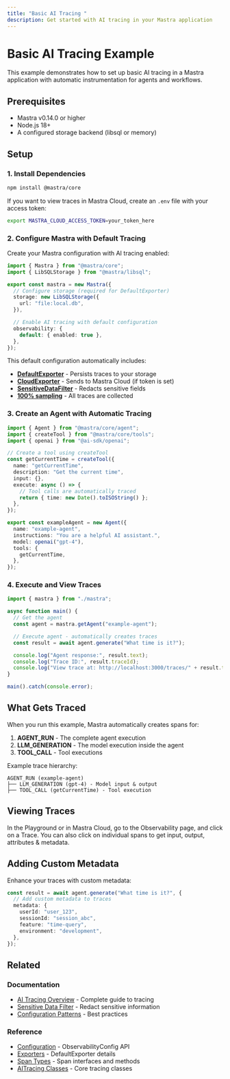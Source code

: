 ```yaml
---
title: "Basic AI Tracing "
description: Get started with AI tracing in your Mastra application
---
```


# Basic AI Tracing Example

This example demonstrates how to set up basic AI tracing in a Mastra application with automatic instrumentation for agents and workflows.

## Prerequisites

- Mastra v0.14.0 or higher
- Node.js 18+
- A configured storage backend (libsql or memory)

## Setup

### 1. Install Dependencies

```bash npm2yarn
npm install @mastra/core
```

If you want to view traces in Mastra Cloud, create an `.env` file with your access token:

```bash
export MASTRA_CLOUD_ACCESS_TOKEN=your_token_here
```

### 2. Configure Mastra with Default Tracing

Create your Mastra configuration with AI tracing enabled:

```typescript filename="src/mastra/index.ts" showLineNumbers copy
import { Mastra } from "@mastra/core";
import { LibSQLStorage } from "@mastra/libsql";

export const mastra = new Mastra({
  // Configure storage (required for DefaultExporter)
  storage: new LibSQLStorage({
    url: "file:local.db",
  }),

  // Enable AI tracing with default configuration
  observability: {
    default: { enabled: true },
  },
});
```

This default configuration automatically includes:

- **[DefaultExporter](/docs/observability/ai-tracing/exporters/default)** - Persists traces to your storage
- **[CloudExporter](/docs/observability/ai-tracing/exporters/cloud)** - Sends to Mastra Cloud (if token is set)
- **[SensitiveDataFilter](/docs/observability/ai-tracing/processors/sensitive-data-filter)** - Redacts sensitive fields
- **[100% sampling](/docs/observability/ai-tracing/overview#always-sample)** - All traces are collected

### 3. Create an Agent with Automatic Tracing

```typescript filename="src/mastra/agents/example-agent.ts" showLineNumbers copy
import { Agent } from "@mastra/core/agent";
import { createTool } from "@mastra/core/tools";
import { openai } from "@ai-sdk/openai";

// Create a tool using createTool
const getCurrentTime = createTool({
  name: "getCurrentTime",
  description: "Get the current time",
  input: {},
  execute: async () => {
    // Tool calls are automatically traced
    return { time: new Date().toISOString() };
  },
});

export const exampleAgent = new Agent({
  name: "example-agent",
  instructions: "You are a helpful AI assistant.",
  model: openai("gpt-4"),
  tools: {
    getCurrentTime,
  },
});
```

### 4. Execute and View Traces

```typescript filename="src/example.ts" showLineNumbers copy
import { mastra } from "./mastra";

async function main() {
  // Get the agent
  const agent = mastra.getAgent("example-agent");

  // Execute agent - automatically creates traces
  const result = await agent.generate("What time is it?");

  console.log("Agent response:", result.text);
  console.log("Trace ID:", result.traceId);
  console.log("View trace at: http://localhost:3000/traces/" + result.traceId);
}

main().catch(console.error);
```

## What Gets Traced

When you run this example, Mastra automatically creates spans for:

1. **AGENT_RUN** - The complete agent execution
2. **LLM_GENERATION** - The model execution inside the agent
3. **TOOL_CALL** - Tool executions

Example trace hierarchy:

```
AGENT_RUN (example-agent)
├── LLM_GENERATION (gpt-4) - Model input & output
├── TOOL_CALL (getCurrentTime) - Tool execution
```

## Viewing Traces

In the Playground or in Mastra Cloud, go to the Observability page, and click on a Trace. You can also click on individual spans to get input, output, attributes & metadata.

## Adding Custom Metadata

Enhance your traces with custom metadata:

```typescript filename="src/example-with-metadata.ts" showLineNumbers copy
const result = await agent.generate("What time is it?", {
  // Add custom metadata to traces
  metadata: {
    userId: "user_123",
    sessionId: "session_abc",
    feature: "time-query",
    environment: "development",
  },
});
```

## Related

### Documentation

- [AI Tracing Overview](/docs/observability/ai-tracing/overview) - Complete guide to tracing
- [Sensitive Data Filter](/docs/observability/ai-tracing/processors/sensitive-data-filter) - Redact sensitive information
- [Configuration Patterns](/docs/observability/ai-tracing/overview#common-configuration-patterns--troubleshooting) - Best practices

### Reference

- [Configuration](/docs/reference/observability/ai-tracing/configuration) - ObservabilityConfig API
- [Exporters](/docs/reference/observability/ai-tracing/exporters/default-exporter) - DefaultExporter details
- [Span Types](/docs/reference/observability/ai-tracing/span) - Span interfaces and methods
- [AITracing Classes](/docs/reference/observability/ai-tracing/) - Core tracing classes
